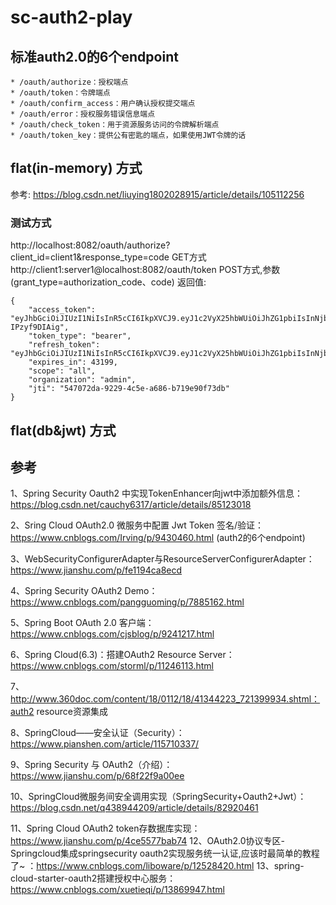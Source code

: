 # sc-auth2-play
## 标准auth2.0的6个endpoint
```
* /oauth/authorize：授权端点
* /oauth/token：令牌端点
* /oauth/confirm_access：用户确认授权提交端点
* /oauth/error：授权服务错误信息端点
* /oauth/check_token：用于资源服务访问的令牌解析端点
* /oauth/token_key：提供公有密匙的端点，如果使用JWT令牌的话

```
## flat(in-memory) 方式
参考: https://blog.csdn.net/liuying1802028915/article/details/105112256
### 测试方式
http://localhost:8082/oauth/authorize?client_id=client1&response_type=code  GET方式
http://client1:server1@localhost:8082/oauth/token  POST方式,参数(grant_type=authorization_code、code)
返回值:
```
{
    "access_token": "eyJhbGciOiJIUzI1NiIsInR5cCI6IkpXVCJ9.eyJ1c2VyX25hbWUiOiJhZG1pbiIsInNjb3BlIjpbImFsbCJdLCJvcmdhbml6YXRpb24iOiJhZG1pbiIsImV4cCI6MTY2MTI3NTAwNywiYXV0aG9yaXRpZXMiOlsiUk9MRV9BRE1JTiJdLCJqdGkiOiI1NDcwNzJkYS05MjI5LTRjNWUtYTY4Ni1iNzE5ZTkwZjczZGIiLCJjbGllbnRfaWQiOiJjbGllbnQxIn0.ZWGHKNPnvvM12EVzuJsEaYmEPJbi3cb-IPzyf9DIAig",
    "token_type": "bearer",
    "refresh_token": "eyJhbGciOiJIUzI1NiIsInR5cCI6IkpXVCJ9.eyJ1c2VyX25hbWUiOiJhZG1pbiIsInNjb3BlIjpbImFsbCJdLCJvcmdhbml6YXRpb24iOiJhZG1pbiIsImF0aSI6IjU0NzA3MmRhLTkyMjktNGM1ZS1hNjg2LWI3MTllOTBmNzNkYiIsImV4cCI6MTY2MzgyMzgwNywiYXV0aG9yaXRpZXMiOlsiUk9MRV9BRE1JTiJdLCJqdGkiOiI1NzU1MjZlNS1kYzU1LTQwNTQtYmM0OS0xNjI2MjFjNDIwYTEiLCJjbGllbnRfaWQiOiJjbGllbnQxIn0.EtxxsLPZ9Cs8tVSTGpaYsMFmJ8KR9pw5qCqPMFlxtIU",
    "expires_in": 43199,
    "scope": "all",
    "organization": "admin",
    "jti": "547072da-9229-4c5e-a686-b719e90f73db"
}
 ```
  
 ## flat(db&jwt) 方式 


## 参考
1、Spring Security Oauth2 中实现TokenEnhancer向jwt中添加额外信息：https://blog.csdn.net/cauchy6317/article/details/85123018

2、Sring Cloud OAuth2.0 微服务中配置 Jwt Token 签名/验证：https://www.cnblogs.com/Irving/p/9430460.html (auth2的6个endpoint)

3、WebSecurityConfigurerAdapter与ResourceServerConfigurerAdapter：https://www.jianshu.com/p/fe1194ca8ecd

4、Spring Security OAuth2 Demo：https://www.cnblogs.com/pangguoming/p/7885162.html

5、Spring Boot OAuth 2.0 客户端：https://www.cnblogs.com/cjsblog/p/9241217.html

6、Spring Cloud(6.3)：搭建OAuth2 Resource Server：https://www.cnblogs.com/storml/p/11246113.html

7、http://www.360doc.com/content/18/0112/18/41344223_721399934.shtml：auth2 resource资源集成

8、SpringCloud——安全认证（Security）：https://www.pianshen.com/article/115710337/

9、Spring Security 与 OAuth2（介绍）：https://www.jianshu.com/p/68f22f9a00ee

10、SpringCloud微服务间安全调用实现（SpringSecurity+Oauth2+Jwt）：https://blog.csdn.net/q438944209/article/details/82920461

11、Spring Cloud OAuth2 token存数据库实现：https://www.jianshu.com/p/4ce5577bab74
12、OAuth2.0协议专区-Springcloud集成springsecurity oauth2实现服务统一认证,应该时最简单的教程了~ ：https://www.cnblogs.com/liboware/p/12528420.html
13、spring-cloud-starter-oauth2搭建授权中心服务：https://www.cnblogs.com/xuetieqi/p/13869947.html

